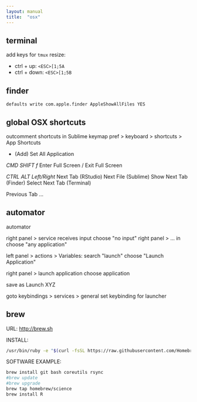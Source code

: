 ```yaml
---
layout: manual
title:  "osx"
---
```


## terminal

add keys for `tmux` resize:

* ctrl + up: `<ESC>[1;5A`
* ctrl + down: `<ESC>[1;5B`

## finder


```
defaults write com.apple.finder AppleShowAllFiles YES
```

## global OSX shortcuts

outcomment shortcuts in Sublime keymap
pref > keyboard > shortcuts > App Shortcuts
+ (Add)
Set All Application

*CMD SHIFT f*
Enter Full Screen / Exit Full Screen

*CTRL ALT Left/Right*
Next Tab (RStudio)
Next File (Sublime)
Show Next Tab (Finder)
Select Next Tab (Terminal)

Previous Tab ...

## automator

automator

right panel > service receives input
choose "no input"
right panel > ... in
choose "any application"

left panel > actions > Variables: search "launch"
choose "Launch Application"

right panel > launch application
choose application

save as Launch XYZ

goto keybindings > services > general
set keybinding for launcher

## brew

URL: http://brew.sh

INSTALL: 

```bash
/usr/bin/ruby -e "$(curl -fsSL https://raw.githubusercontent.com/Homebrew/install/master/install)"
```

SOFTWARE EXAMPLE:

```bash
brew install git bash coreutils rsync
#brew update
#brew upgrade
brew tap homebrew/science
brew install R
```


